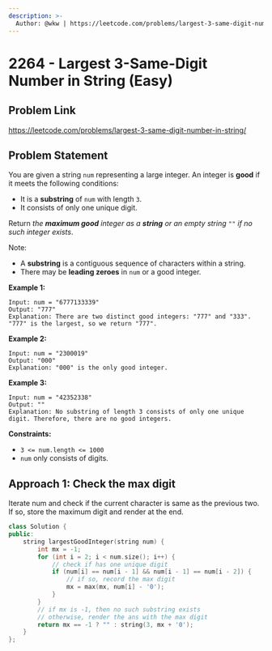 ```yaml
---
description: >-
  Author: @wkw | https://leetcode.com/problems/largest-3-same-digit-number-in-string/
---
```


# 2264 - Largest 3-Same-Digit Number in String (Easy)

## Problem Link

https://leetcode.com/problems/largest-3-same-digit-number-in-string/

## Problem Statement

You are given a string `num` representing a large integer. An integer is **good** if it meets the following conditions:

- It is a **substring** of `num` with length `3`.
- It consists of only one unique digit.

Return _the **maximum good** integer as a **string** or an empty string_ `""` _if no such integer exists_.

Note:

- A **substring** is a contiguous sequence of characters within a string.
- There may be **leading zeroes** in `num` or a good integer.

**Example 1:**

```
Input: num = "6777133339"
Output: "777"
Explanation: There are two distinct good integers: "777" and "333".
"777" is the largest, so we return "777".
```

**Example 2:**

```
Input: num = "2300019"
Output: "000"
Explanation: "000" is the only good integer.
```

**Example 3:**

```
Input: num = "42352338"
Output: ""
Explanation: No substring of length 3 consists of only one unique digit. Therefore, there are no good integers.
```

**Constraints:**

- `3 <= num.length <= 1000`
- `num` only consists of digits.

## Approach 1: Check the max digit

Iterate num and check if the current character is same as the previous two. If so, store the maximum digit and render at the end.

<SolutionAuthor name="@wkw"/>

```cpp
class Solution {
public:
    string largestGoodInteger(string num) {
        int mx = -1;
        for (int i = 2; i < num.size(); i++) {
            // check if has one unique digit
            if (num[i] == num[i - 1] && num[i - 1] == num[i - 2]) {
                // if so, record the max digit
                mx = max(mx, num[i] - '0');
            }
        }
        // if mx is -1, then no such substring exists
        // otherwise, render the ans with the max digit
        return mx == -1 ? "" : string(3, mx + '0');
    }
};
```

